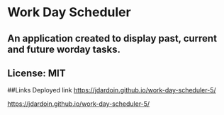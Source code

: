 # Work Day Scheduler

## An application created to display past, current and future worday tasks.

## License: MIT 

##Links
Deployed link https://jdardoin.github.io/work-day-scheduler-5/

https://jdardoin.github.io/work-day-scheduler-5/
